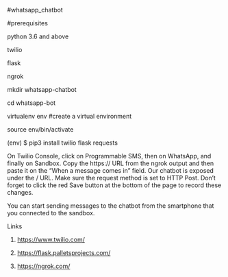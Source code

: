 #whatsapp_chatbot

#prerequisites 

python 3.6 and above 

twilio 

flask

ngrok

mkdir whatsapp-chatbot

cd whatsapp-bot

virtualenv env #create a virtual environment

source env/bin/activate

(env) $ pip3 install twilio flask requests

On Twilio Console, click on Programmable SMS, then on WhatsApp, and finally on Sandbox. 
Copy the https:// URL from the ngrok output and then paste it on the “When a message comes in” field.
Our chatbot is exposed under the / URL. Make sure the request method is set to HTTP Post. 
Don’t forget to click the red Save button at the bottom of the page to record these changes.

You can start sending messages to the chatbot from the smartphone that you connected to the sandbox. 

Links
1. https://www.twilio.com/

2. https://flask.palletsprojects.com/

3. https://ngrok.com/

